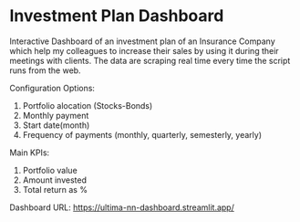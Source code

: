 # Investment Plan Dashboard
Interactive Dashboard of an investment plan of an Insurance Company 
which help my colleagues to increase their sales by using it during their meetings with clients.
The data are scraping real time every time the script runs from the web.

Configuration Options:
1. Portfolio alocation (Stocks-Bonds)
2. Monthly payment
3. Start date(month)
4. Frequency of payments (monthly, quarterly, semesterly, yearly)

Main KPIs:
1. Portfolio value
2. Amount invested
3. Total return as %

Dashboard URL: https://ultima-nn-dashboard.streamlit.app/
